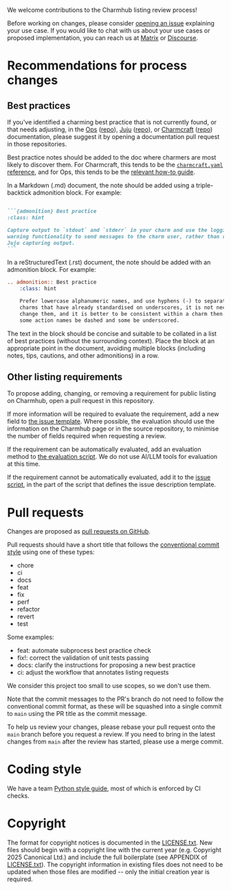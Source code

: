 We welcome contributions to the Charmhub listing review process!

Before working on changes, please consider [opening an issue](https://github.com/canonical/charmhub-listing-review/issues) explaining your use case. If you would like to chat with us about your use cases or proposed implementation, you can reach us at [Matrix](https://matrix.to/#/#charmhub-charmdev:ubuntu.com) or [Discourse](https://discourse.charmhub.io/).

# Recommendations for process changes

## Best practices

If you've identified a charming best practice that is not currently found, or that needs adjusting, in the [Ops](https://ops.readthedocs.io) ([repo](https://github.com/canonical/operator)), [Juju](https://juju.is/docs) ([repo](https://github.com/juju/juju)), or [Charmcraft](https://canonical-charmcraft.readthedocs-hosted.com/latest/) ([repo](https://github.com/canonical/charmcraft)) documentation, please suggest it by opening a documentation pull request in those repositories.

Best practice notes should be added to the doc where charmers are most likely to discover them. For Charmcraft, this tends to be the [`charmcraft.yaml` reference](https://canonical-charmcraft.readthedocs-hosted.com/latest/reference/files/charmcraft-yaml-file/), and for Ops, this tends to be the [relevant how-to guide](https://ops.readthedocs.io/en/latest/howto/index.html).

In a Markdown (.md) document, the note should be added using a triple-backtick admonition block. For example:

````markdown

```{admonition} Best practice
:class: hint

Capture output to `stdout` and `stderr` in your charm and use the logging and
warning functionality to send messages to the charm user, rather than rely on
Juju capturing output.
```

````

In a reStructuredText (.rst) document, the note should be added with an admonition block. For example:

```rst
.. admonition:: Best practice
    :class: hint

    Prefer lowercase alphanumeric names, and use hyphens (-) to separate words. For
    charms that have already standardised on underscores, it is not necessary to
    change them, and it is better to be consistent within a charm then to have
    some action names be dashed and some be underscored.
```

The text in the block should be concise and suitable to be collated in a list of best practices (without the surrounding context). Place the block at an appropriate point in the document, avoiding multiple blocks (including notes, tips, cautions, and other admonitions) in a row.

## Other listing requirements

To propose adding, changing, or removing a requirement for public listing on Charmhub, open a pull request in this repository.

If more information will be required to evaluate the requirement, add a new field to [the issue template](./.github/ISSUE_TEMPLATE/listing-request.yaml). Where possible, the evaluation should use the information on the Charmhub page or in the source repository, to minimise the number of fields required when requesting a review.

If the requirement can be automatically evaluated, add an evaluation method to [the evaluation script](./evaluate.py). We do not use AI/LLM tools for evaluation at this time.

If the requirement cannot be automatically evaluated, add it to the [issue script](./update_issue.py), in the part of the script that defines the issue description template.

# Pull requests

Changes are proposed as [pull requests on GitHub](https://github.com/canonical/charmhub-listing-review/pulls).

Pull requests should have a short title that follows the [conventional commit style](https://www.conventionalcommits.org/en/) using one of these types:

- chore
- ci
- docs
- feat
- fix
- perf
- refactor
- revert
- test

Some examples:

- feat: automate subprocess best practice check
- fix!: correct the validation of unit tests passing
- docs: clarify the instructions for proposing a new best practice
- ci: adjust the workflow that annotates listing requests

We consider this project too small to use scopes, so we don't use them.

Note that the commit messages to the PR's branch do not need to follow the conventional commit format, as these will be squashed into a single commit to `main` using the PR title as the commit message.

To help us review your changes, please rebase your pull request onto the `main` branch before you request a review. If you need to bring in the latest changes from `main` after the review has started, please use a merge commit.

# Coding style

We have a team [Python style guide](https://github.com/canonical/operator/blob/main/STYLE.md), most of which is enforced by CI checks.

# Copyright

The format for copyright notices is documented in the [LICENSE.txt](LICENSE.txt). New files should begin with a copyright line with the current year (e.g. Copyright 2025 Canonical Ltd.) and include the full boilerplate (see APPENDIX of [LICENSE.txt](LICENSE.txt)). The copyright information in existing files does not need to be updated when those files are modified -- only the initial creation year is required.
